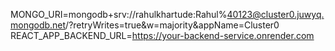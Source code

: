 MONGO_URI=mongodb+srv://rahulkhartude:Rahul%40123@cluster0.juwyq.mongodb.net/?retryWrites=true&w=majority&appName=Cluster0
REACT_APP_BACKEND_URL=https://your-backend-service.onrender.com